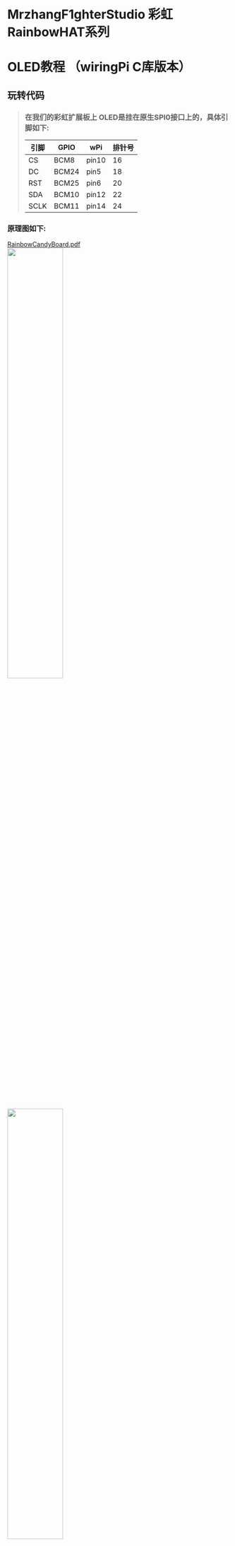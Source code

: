# MrzhangF1ghterStudio 彩虹RainbowHAT系列
# OLED教程 （wiringPi C库版本）

## 玩转代码
> ### 在我们的彩虹扩展板上 OLED是挂在原生SPI0接口上的，具体引脚如下:
> |引脚|GPIO| wPi |排针号|
> |----|--- |-----|-----|
> |CS  |BCM8 |pin10| 16 |    
> |DC  |BCM24|pin5 | 18 |
> |RST |BCM25|pin6 | 20 |
> |SDA |BCM10|pin12| 22 |
> |SCLK|BCM11|pin14| 24 |

### 原理图如下:
[RainbowCandyBoard.pdf](https://github.com/MrzhangF1ghter/RainbowCandyBoard/blob/master/schematic/RainbowCandyBoard.pdf)<br>
<img src="https://github.com/MrzhangF1ghter/RainbowCandyBoard/blob/master/oled/schematic/oled.png" width=50% height=50%/><br>
<img src="https://github.com/MrzhangF1ghter/RainbowCandyBoard/blob/master/oled/schematic/oled_pin.png" width=50% height=50%/><br>
> 用户可自行更换OLED显示屏，为7pin spi接口的 0.96寸128x64分辨率。
> 由于代码庞大，只展现主文件，oled具体实现可自行阅读理解，也可以学习arduino、stm32相关教程，触类旁通。
首先先用gedit、pluma、vim等文本编辑工具打开该文件夹下的led.c,如下，我们可以看看注释进行理解。
```C
#include <wiringPi.h>
#include <wiringPiSPI.h>
#include <stdio.h>
#include <time.h>
#include "SSD1306.h"

char value[11]={'0','1','2','3','4','5','6','7','8','9',':'};
int main(int argc,char **argv)
{
	time_t now;//定义时间结构体
	struct tm *timenow;
	if(wiringPiSetup() < 0)return 1;
	printf("OLED Test Program wiringPi version.\n");
	SSD1306_begin();
	SSD1306_string(0,16,"RainbowI/O",16,1);
	SSD1306_display();
	delay(2000);
	SSD1306_display();	
	while(1)
	{
		time(&now);//获取当前时间赋值
		timenow = localtime(&now);
		SSD1306_char3216(0,16, value[timenow->tm_hour/10]);//分离运算
		
    	SSD1306_char3216(16,16, value[timenow->tm_hour%10]);
    	SSD1306_char3216(32,16, ':');
    	SSD1306_char3216(48,16, value[timenow->tm_min/10]);
    	SSD1306_char3216(64,16, value[timenow->tm_min%10]);
    	SSD1306_char3216(80,16, ':');
    	SSD1306_char3216(96,16, value[timenow->tm_sec/10]);
    	SSD1306_char3216(112,16, value[timenow->tm_sec%10]);
		SSD1306_display();
    }
	return 0;
}
```
## 玩
> 当我们修改了代码后想运行时，必须将其编译成可执行文件，在此我们需要用到gcc工具，树莓派默认已安装好，若无，则百度相关教程安装好<br>
> 此版本提供了Makefile文件，Makefile文件描述了整个工程的编译、链接等规则，用户只需要运行make即可按照程序员所写好的规则编译程序。
> 此Makefile文件内容如下
```C
oled:oled.o SSD1306.o
	gcc -Wall -o oled oled.o SSD1306.o -lwiringPi
SSD1306.o:SSD1306.c SSD1306.h
	gcc -Wall -c SSD1306.c -lwiringPi
oled.o:oled.c SSD1306.h 
	gcc -Wall -c oled.c -lwiringPi
clean:
	rm SSD1306.o oled.o oled
```
> 执行`make`<br>
> 若无错误，则将会生成目标文件名的可执行文件，如有错误，请根据编译器提示排错。<br>
> 执行验证<br>
> `sudo ./oled`<br>
> 按了回车后，将会显示两秒钟彩虹板logo，然后显示当前时间<br>
> 按下`Ctrl+C`结束程序<br>
> 若想后台运行:<br>
> `sudo ./oled &`<br>
